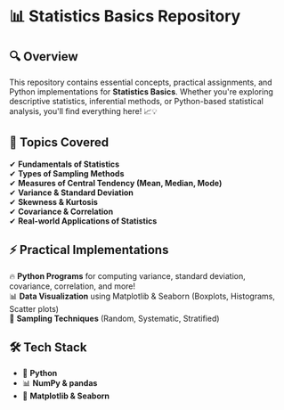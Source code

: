 # 📊 Statistics Basics Repository  

## 🔍 Overview  
This repository contains essential concepts, practical assignments, and Python implementations for **Statistics Basics**. Whether you're exploring descriptive statistics, inferential methods, or Python-based statistical analysis, you'll find everything here! 📈💡  

## 📖 Topics Covered  
✔ **Fundamentals of Statistics**  
✔ **Types of Sampling Methods**  
✔ **Measures of Central Tendency (Mean, Median, Mode)**  
✔ **Variance & Standard Deviation**  
✔ **Skewness & Kurtosis**  
✔ **Covariance & Correlation**  
✔ **Real-world Applications of Statistics**  

## ⚡ Practical Implementations  
🔥 **Python Programs** for computing variance, standard deviation, covariance, correlation, and more!  
📊 **Data Visualization** using Matplotlib & Seaborn (Boxplots, Histograms, Scatter plots)  
🎯 **Sampling Techniques** (Random, Systematic, Stratified)  

## 🛠 Tech Stack  
- 🐍 **Python**  
- 📊 **NumPy & pandas**  
- 🎨 **Matplotlib & Seaborn**  


